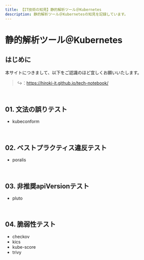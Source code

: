 ```yaml
---
title: 【IT技術の知見】静的解析ツール＠Kubernetes
description: 静的解析ツール＠Kubernetesの知見を記録しています。
---
```


# 静的解析ツール＠Kubernetes

## はじめに

本サイトにつきまして、以下をご認識のほど宜しくお願いいたします。

> ↪️：https://hiroki-it.github.io/tech-notebook/

<br>

## 01. 文法の誤りテスト

- kubeconform

<br>

## 02. ベストプラクティス違反テスト

- poralis

<br>

## 03. 非推奨apiVersionテスト

- pluto

<br>

## 04. 脆弱性テスト

- checkov
- kics
- kube-score
- trivy

<br>
